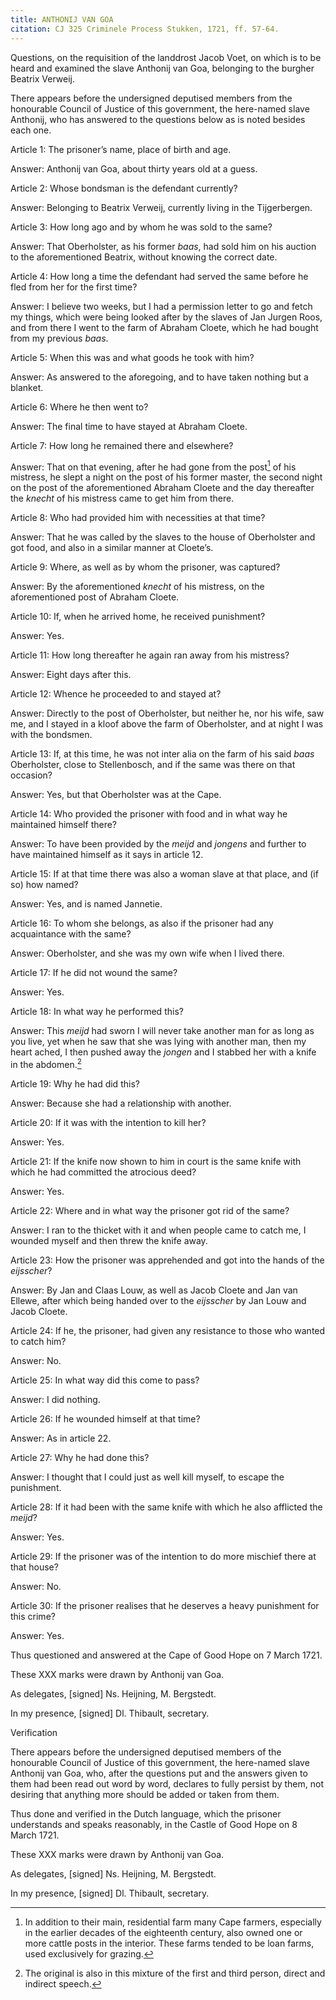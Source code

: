 ```yaml
---
title: ANTHONIJ VAN GOA
citation: CJ 325 Criminele Process Stukken, 1721, ff. 57-64.
---
```


Questions, on the requisition of the landdrost Jacob Voet, on which is to be heard and examined the slave Anthonij van Goa, belonging to the burgher Beatrix Verweij.

There appears before the undersigned deputised members from the honourable Council of Justice of this government, the here-named slave Anthonij, who has answered to the questions below as is noted besides each one.

Article 1: The prisoner’s name, place of birth and age.

Answer: Anthonij van Goa, about thirty years old at a guess.

Article 2: Whose bondsman is the defendant currently?

Answer: Belonging to Beatrix Verweij, currently living in the Tijgerbergen.

Article 3: How long ago and by whom he was sold to the same?

Answer: That Oberholster, as his former *baas*, had sold him on his auction to the aforementioned Beatrix, without knowing the correct date.

Article 4: How long a time the defendant had served the same before he fled from her for the first time?

Answer: I believe two weeks, but I had a permission letter to go and fetch my things, which were being looked after by the slaves of Jan Jurgen Roos, and from there I went to the farm of Abraham Cloete, which he had bought from my previous *baas*.

Article 5: When this was and what goods he took with him?

Answer: As answered to the aforegoing, and to have taken nothing but a blanket.

Article 6: Where he then went to?

Answer: The final time to have stayed at Abraham Cloete.

Article 7: How long he remained there and elsewhere?

Answer: That on that evening, after he had gone from the post[^1] of his mistress, he slept a night on the post of his former master, the second night on the post of the aforementioned Abraham Cloete and the day thereafter the *knecht* of his mistress came to get him from there.

Article 8: Who had provided him with necessities at that time?

Answer: That he was called by the slaves to the house of Oberholster and got food, and also in a similar manner at Cloete’s.

Article 9: Where, as well as by whom the prisoner, was captured?

Answer: By the aforementioned *knecht* of his mistress, on the aforementioned post of Abraham Cloete.

Article 10: If, when he arrived home, he received punishment?

Answer: Yes.

Article 11: How long thereafter he again ran away from his mistress?

Answer: Eight days after this.

Article 12: Whence he proceeded to and stayed at?

Answer: Directly to the post of Oberholster, but neither he, nor his wife, saw me, and I stayed in a kloof above the farm of Oberholster, and at night I was with the bondsmen.

Article 13: If, at this time, he was not inter alia on the farm of his said *baas* Oberholster, close to Stellenbosch, and if the same was there on that occasion?

Answer: Yes, but that Oberholster was at the Cape.

Article 14: Who provided the prisoner with food and in what way he maintained himself there?

Answer: To have been provided by the *meijd* and *jongens* and further to have maintained himself as it says in article 12.

Article 15: If at that time there was also a woman slave at that place, and (if so) how named?

Answer: Yes, and is named Jannetie.

Article 16: To whom she belongs, as also if the prisoner had any acquaintance with the same?

Answer: Oberholster, and she was my own wife when I lived there.

Article 17: If he did not wound the same?

Answer: Yes.

Article 18: In what way he performed this?

Answer: This *meijd* had sworn I will never take another man for as long as you live, yet when he saw that she was lying with another man, then my heart ached, I then pushed away the *jongen* and I stabbed her with a knife in the abdomen.[^2]

Article 19: Why he had did this?

Answer: Because she had a relationship with another.

Article 20: If it was with the intention to kill her?

Answer: Yes.

Article 21: If the knife now shown to him in court is the same knife with which he had committed the atrocious deed?

Answer: Yes.

Article 22: Where and in what way the prisoner got rid of the same?

Answer: I ran to the thicket with it and when people came to catch me, I wounded myself and then threw the knife away.

Article 23: How the prisoner was apprehended and got into the hands of the *eijsscher*?

Answer: By Jan and Claas Louw, as well as Jacob Cloete and Jan van Ellewe, after which being handed over to the *eijsscher* by Jan Louw and Jacob Cloete.

Article 24: If he, the prisoner, had given any resistance to those who wanted to catch him?

Answer: No.

Article 25: In what way did this come to pass?

Answer: I did nothing.

Article 26: If he wounded himself at that time?

Answer: As in article 22.

Article 27: Why he had done this?

Answer: I thought that I could just as well kill myself, to escape the punishment.

Article 28: If it had been with the same knife with which he also afflicted the *meijd*?

Answer: Yes.

Article 29: If the prisoner was of the intention to do more mischief there at that house?

Answer: No.

Article 30: If the prisoner realises that he deserves a heavy punishment for this crime?

Answer: Yes.

Thus questioned and answered at the Cape of Good Hope on 7 March 1721.

These XXX marks were drawn by Anthonij van Goa.

As delegates, \[signed\] Ns. Heijning, M. Bergstedt.

In my presence, \[signed\] Dl. Thibault, secretary.

Verification

There appears before the undersigned deputised members of the honourable Council of Justice of this government, the here-named slave Anthonij van Goa, who, after the questions put and the answers given to them had been read out word by word, declares to fully persist by them, not desiring that anything more should be added or taken from them.

Thus done and verified in the Dutch language, which the prisoner understands and speaks reasonably, in the Castle of Good Hope on 8 March 1721.

These XXX marks were drawn by Anthonij van Goa.

As delegates, \[signed\] Ns. Heijning, M. Bergstedt.

In my presence, \[signed\] Dl. Thibault, secretary.

[^1]: In addition to their main, residential farm many Cape farmers, especially in the earlier decades of the eighteenth century, also owned one or more cattle posts in the interior. These farms tended to be loan farms, used exclusively for grazing.

[^2]: The original is also in this mixture of the first and third person, direct and indirect speech.
